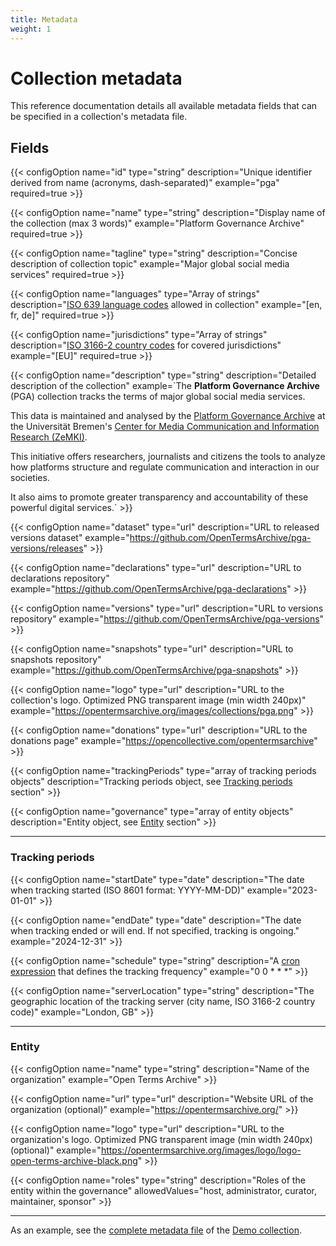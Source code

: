 ```yaml
---
title: Metadata
weight: 1
---
```


# Collection metadata

This reference documentation details all available metadata fields that can be specified in a collection's metadata file.

## Fields

{{< configOption name="id" type="string" description="Unique identifier derived from name (acronyms, dash-separated)" example="pga" required=true >}}

{{< configOption name="name" type="string" description="Display name of the collection (max 3 words)" example="Platform Governance Archive" required=true >}}

{{< configOption name="tagline" type="string" description="Concise description of collection topic" example="Major global social media services" required=true >}}

{{< configOption name="languages" type="Array of strings" description="[ISO 639 language codes](https://en.wikipedia.org/wiki/ISO_639) allowed in collection" example="[en, fr, de]" required=true >}}

{{< configOption name="jurisdictions" type="Array of strings" description="[ISO 3166-2 country codes](https://en.wikipedia.org/wiki/ISO_3166-2) for covered jurisdictions" example="[EU]" required=true >}}

{{< configOption name="description" type="string" description="Detailed description of the collection" example=`The **Platform Governance Archive** (PGA) collection tracks the terms of major global social media services.

This data is maintained and analysed by the [Platform Governance Archive](https://www.platformgovernancearchive.org/) at the Universität Bremen's [Center for Media Communication and Information Research (ZeMKI)](https://www.uni-bremen.de/zemki).

This initiative offers researchers, journalists and citizens the tools to analyze how platforms structure and regulate communication and interaction in our societies.

It also aims to promote greater transparency and accountability of these powerful digital services.` >}}
  
{{< configOption name="dataset" type="url" description="URL to released versions dataset" example="https://github.com/OpenTermsArchive/pga-versions/releases" >}}

{{< configOption name="declarations" type="url" description="URL to declarations repository" example="https://github.com/OpenTermsArchive/pga-declarations" >}}

{{< configOption name="versions" type="url" description="URL to versions repository" example="https://github.com/OpenTermsArchive/pga-versions" >}}

{{< configOption name="snapshots" type="url" description="URL to snapshots repository" example="https://github.com/OpenTermsArchive/pga-snapshots" >}}

{{< configOption name="logo" type="url" description="URL to the collection's logo. Optimized PNG transparent image (min width 240px)" example="https://opentermsarchive.org/images/collections/pga.png" >}}

{{< configOption name="donations" type="url" description="URL to the donations page" example="https://opencollective.com/opentermsarchive" >}}

{{< configOption name="trackingPeriods" type="array of tracking periods objects" description="Tracking periods object, see [Tracking periods](#tracking-periods) section" >}}

{{< configOption name="governance" type="array of entity objects" description="Entity object, see [Entity](#entity) section" >}}

---

### Tracking periods

{{< configOption name="startDate" type="date" description="The date when tracking started (ISO 8601 format: YYYY-MM-DD)" example="2023-01-01" >}}

{{< configOption name="endDate" type="date" description="The date when tracking ended or will end. If not specified, tracking is ongoing." example="2024-12-31" >}}

{{< configOption name="schedule" type="string" description="A [cron expression](https://en.wikipedia.org/wiki/Cron#Cron_expression) that defines the tracking frequency" example="0 0 * * *" >}}

{{< configOption name="serverLocation" type="string" description="The geographic location of the tracking server (city name, ISO 3166-2 country code)" example="London, GB" >}}

---

### Entity

{{< configOption name="name" type="string" description="Name of the organization" example="Open Terms Archive" >}}

{{< configOption name="url" type="url" description="Website URL of the organization (optional)" example="https://opentermsarchive.org/" >}}

{{< configOption name="logo" type="url" description="URL to the organization's logo. Optimized PNG transparent image (min width 240px) (optional)" example="https://opentermsarchive.org/images/logo/logo-open-terms-archive-black.png" >}}

{{< configOption name="roles" type="string" description="Roles of the entity within the governance" allowedValues="host, administrator, curator, maintainer, sponsor" >}}

---

As an example, see the [complete metadata file](https://github.com/OpenTermsArchive/demo-declarations/blob/main/metadata.yml) of the [Demo collection](https://github.com/OpenTermsArchive/demo-declarations).
